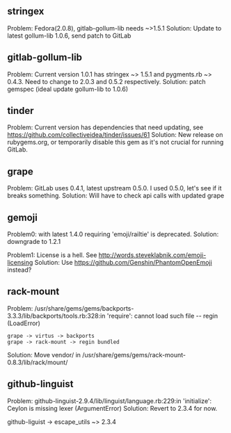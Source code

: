 ## stringex

Problem: Fedora(2.0.8), gitlab-gollum-lib needs ~>1.5.1
Solution: Update to latest gollum-lib 1.0.6, send patch to GitLab

## gitlab-gollum-lib

Problem: Current version 1.0.1 has stringex ~> 1.5.1 and pygments.rb ~> 0.4.3. Need to change to 2.0.3 and 0.5.2 respectively.
Solution: patch gemspec (ideal update gollum-lib to 1.0.6)

## tinder
Problem: Current version has dependencies that need updating, see https://github.com/collectiveidea/tinder/issues/61
Solution: New release on rubygems.org, or temporarily disable this gem as it's not crucial for running GitLab.

## grape

Problem: GitLab uses 0.4.1, latest upstream 0.5.0. I used 0.5.0, let's see if it breaks something.
Solution: Will have to check api calls with updated grape
  
## gemoji

Problem0: with latest 1.4.0 requiring 'emoji/railtie' is deprecated.
Solution: downgrade to 1.2.1

Problem1: License is a hell. See http://words.steveklabnik.com/emoji-licensing
Solution: Use https://github.com/Genshin/PhantomOpenEmoji instead?

## rack-mount

Problem: /usr/share/gems/gems/backports-3.3.3/lib/backports/tools.rb:328:in 'require': cannot load such file -- regin (LoadError)

```
grape -> virtus -> backports
grape -> rack-mount -> regin bundled
```

Solution: Move vendor/ in /usr/share/gems/gems/rack-mount-0.8.3/lib/rack/mount/

## github-linguist
Problem: github-linguist-2.9.4/lib/linguist/language.rb:229:in 'initialize': Ceylon is missing lexer (ArgumentError)
Solution: Revert to 2.3.4 for now.

github-liguist -> escape_utils ~> 2.3.4 
